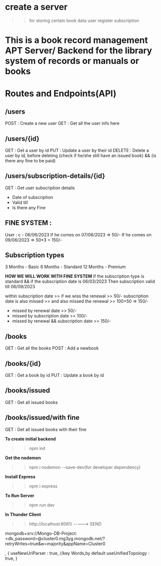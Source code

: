 # create a server 
  >> for storing certain book data
  >> user register
  >> subscription

# This is a book record management APT Server/ Backend for the library system of records or manuals or books

# Routes and Endpoints(API)

## /users
POST : Create a new user
GET : Get all the user info here

## /users/{id}
GET : Get a user by id 
PUT : Update a user by their id
DELETE : Delete a user by id, before deleting (check if he/she still have an issued book) && (is there any fine to be paid)

## /users/subscription-details/{id}
GET : Get user subscription details
  * Date of subscription
  * Valid till
  * Is there any Fine

## FINE SYSTEM :
User : c - 06/06/2023
If he comes on 07/06/2023 => 50/-
If he comes on 09/06/2023 => 50*3 = 150/-

## Subscription types

3 Months - Basic
6 Months - Standard
12 Months - Premium

**HOW WE WILL WORK WITH FINE SYSTEM**
If the subscription type is standard && if the subscription date is 06/03/2023
Then subscription valid till 06/09/2023

within subscription date >> if we wiss the renewal >> 50/-
subscription date is also missed >> and also missed the renewal >> 100+50 => 150/-

* missed by renewal date >> 50/-
* missed by subscription date >> 100/-
* missed by renewal && subscription date >> 150/-


## /books
GET : Get all the books
POST : Add a newbook

## /books/{id}
GET : Get a book by id
PUT : Update a book by id

## /books/issued
GET : Get all issued books

## /books/issued/with fine
GET : Get all issued books with their fine



**To create initial backend**
>> npm init

**Get the nodemon**
>> npm i nodemon --save-dev(for developer dependency)

**Install Express**
>> npm i express

**To Run Server**
>> npm run dev

**In Thunder Client**
>> http://localhost:8081/ -----> SEND



mongodb+srv://Mongo-DB-Project:<db_password>@cluster0.mg3yg.mongodb.net/?retryWrites=true&w=majority&appName=Cluster0 

, {
        useNewUrlParser : true,      //key Words,by default
        useUnifiedTopology : true,
    }